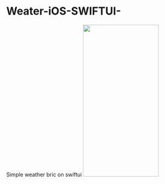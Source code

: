 # Weater-iOS-SWIFTUI-
Simple weather bric on swiftui
<img src="https://user-images.githubusercontent.com/44235958/203165825-8617b41f-8a8f-41f6-a433-7e72aec94b64.png"  width="200" height="400">

